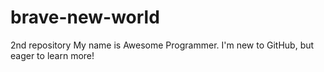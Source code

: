 # brave-new-world
2nd repository
My name is Awesome Programmer. I'm new to GitHub, but eager to learn more!
